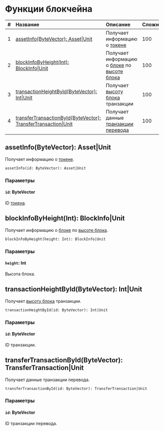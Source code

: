 # Функции блокчейна

|   #   | Название | Описание | Сложность |
| :--- | :--- | :--- | :--- |
|   1  | [assetInfo(ByteVector): Аsset&#124;Unit](#asset-info) | Получает информацию о [токене](/blockchain/token.md) | 100 |
|   2  | [blockInfoByHeight(Int): BlockInfo&#124;Unit](#block-info-by-height) | Получает информацию о [блоке](/blockchain/block.md) по [высоте блока](/blockchain/block/block-height.md) | 100 |
|   3  | [transactionHeightById(ByteVector): Int&#124;Unit](#transaction-height-by-id) | Получает [высоту блока](/blockchain/block/block-height.md) транзакции | 100 |
|   4  | [transferTransactionById(ByteVector): TransferTransaction&#124;Unit](#transfer-transaction-by-id) | Получает данные [транзакции перевода](/blockchain/transaction-type/transfer-transaction.md) | 100 |

## assetInfo(ByteVector): Аsset|Unit<a id="asset-info"></a>

Получает информацию о [токене](/blockchain/token.md).

```
assetInfo(id: ByteVector): Аsset|Unit
```

### Параметры

#### `id`: ByteVector

ID [токена](/blockchain/token.md).

## blockInfoByHeight(Int): BlockInfo|Unit<a id="block-info-by-height"></a>

Получает информацию о [блоке](/blockchain/block.md) по [высоте блока](/blockchain/block/block-height.md).

```
blockInfoByHeight(height: Int): BlockInfo|Unit
```

### Параметры

#### `height`: Int

Высота блока.

## transactionHeightById(ByteVector): Int|Unit<a id="transaction-height-by-id"></a>

Получает [высоту блока](/blockchain/block/block-height.md) транзакции.

```
transactionHeightById(id: ByteVector): Int|Unit
```

### Параметры

#### `id`: ByteVector

ID транзакции.

## transferTransactionById(ByteVector): TransferTransaction|Unit<a id="transfer-transaction-by-id"></a>

Получает данные транзакции перевода.

```
transferTransactionById(id: ByteVector): TransferTransaction|Unit
```

### Параметры

#### `id`: ByteVector

ID транзакции перевода.
